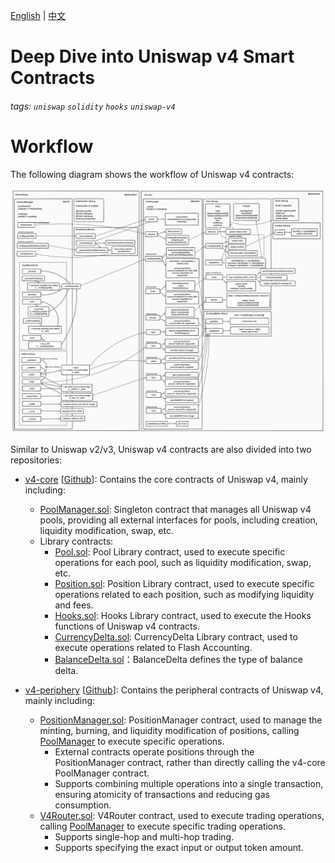 [English](./README.md) | [中文](./README_zh.md)

# Deep Dive into Uniswap v4 Smart Contracts

###### tags: `uniswap` `solidity` `hooks` `uniswap-v4`

# Workflow

The following diagram shows the workflow of Uniswap v4 contracts:

![](./assets/uniswap-v4-workflow.png)

Similar to Uniswap v2/v3, Uniswap v4 contracts are also divided into two repositories:

* [v4-core](./v4-core/README.md) [[Github](https://github.com/Uniswap/v4-core)]: Contains the core contracts of Uniswap v4, mainly including:
    * [PoolManager.sol](./v4-core/PoolManager.md): Singleton contract that manages all Uniswap v4 pools, providing all external interfaces for pools, including creation, liquidity modification, swap, etc.
    * Library contracts:
        * [Pool.sol](./v4-core/PoolLibrary.md): Pool Library contract, used to execute specific operations for each pool, such as liquidity modification, swap, etc.
        * [Position.sol](./v4-core/PositionLibrary.md): Position Library contract, used to execute specific operations related to each position, such as modifying liquidity and fees.
        * [Hooks.sol](./v4-core/HooksLibrary.md): Hooks Library contract, used to execute the Hooks functions of Uniswap v4 contracts.
        * [CurrencyDelta.sol](./v4-core/CurrencyDeltaLibrary.md): CurrencyDelta Library contract, used to execute operations related to Flash Accounting.
        * [BalanceDelta.sol](./v4-core/zh/BalanceDelta.md)：BalanceDelta defines the type of balance delta.

* [v4-periphery](./v4-periphery/README.md) [[Github](https://github.com/Uniswap/v4-periphery/)]: Contains the peripheral contracts of Uniswap v4, mainly including:
    * [PositionManager.sol](./v4-periphery/PositionManager.md): PositionManager contract, used to manage the minting, burning, and liquidity modification of positions, calling [PoolManager](./v4-core/PoolManager.md) to execute specific operations.
        * External contracts operate positions through the PositionManager contract, rather than directly calling the v4-core PoolManager contract.
        * Supports combining multiple operations into a single transaction, ensuring atomicity of transactions and reducing gas consumption.
    * [V4Router.sol](./v4-periphery/V4Router.md): V4Router contract, used to execute trading operations, calling [PoolManager](./v4-core/PoolManager.md) to execute specific trading operations.
        * Supports single-hop and multi-hop trading.
        * Supports specifying the exact input or output token amount.
